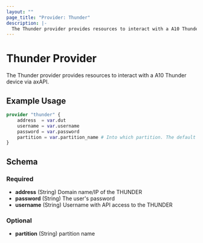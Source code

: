 ```yaml
---
layout: ""
page_title: "Provider: Thunder"
description: |-
  The Thunder provider provides resources to interact with a A10 Thunder device via axAPI.
---
```


# Thunder Provider

The Thunder provider provides resources to interact with a A10 Thunder device via axAPI.

## Example Usage

```terraform
provider "thunder" {
    address  = var.dut
    username = var.username
    password = var.password
    partition = var.partition_name # Into which partition. The default value is "shared".
}
```

<!-- schema generated by tfplugindocs -->
## Schema

### Required

- **address** (String) Domain name/IP of the THUNDER
- **password** (String) The user's password
- **username** (String) Username with API access to the THUNDER

### Optional

- **partition** (String) partition name
